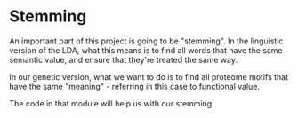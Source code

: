 # Stemming

An important part of this project is going to be "stemming". In the linguistic version of the LDA, what this means is to find all words that have the same semantic value, and ensure that they're treated the same way.

In our genetic version, what we want to do is to find all proteome motifs that have the same "meaning" - referring in this case to functional value. 

The code in that module will help us with our stemming.